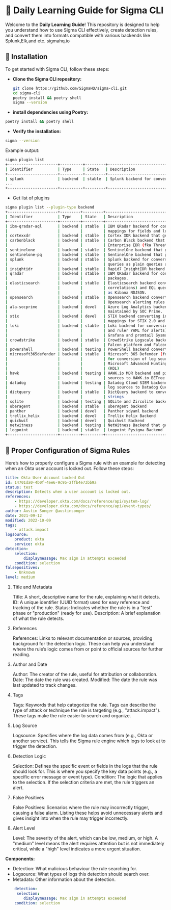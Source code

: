 # 🧠 Daily Learning Guide for Sigma CLI

Welcome to the **Daily Learning Guide**! This repository is designed to help you understand how to use Sigma CLI effectively, create detection rules, and convert them into formats compatible with various backends like Splunk,Elk,and etc. sigmahq.io

## 🚀 Installation

To get started with Sigma CLI, follow these steps:

- **Clone the Sigma CLI repository:**
   ```bash
   git clone https://github.com/SigmaHQ/sigma-cli.git
   cd sigma-cli
   poetry install && poetry shell
   sigma --version
    ```
   
- **install dependencies using Poetry:**

```bash
poetry install && poetry shell
```
- **Verify the installation:**
 ```bash
sigma --version
  ```
Example output:
```bash
sigma plugin list
+----------------------+----------+---------+--------------------------------------------------------------+-------------+
| Identifier           | Type     | State   | Description                                                  | Compatible? |
+----------------------+----------+---------+--------------------------------------------------------------+-------------+
| splunk               | backend  | stable  | Splunk backend for conversion into SPL ...                   | yes         |
...
+----------------------+----------+---------+--------------------------------------------------------------+-------------+
```

- Get list of plugins
``` bash
sigma plugin list --plugin-type backend
+----------------------+---------+---------+--------------------------------------------------------------+-------------+--------------+
| Identifier           | Type    | State   | Description                                                  | Compatible? | Capabilities |
+----------------------+---------+---------+--------------------------------------------------------------+-------------+--------------+
| ibm-qradar-aql       | backend | stable  | IBM QRadar backend for conversion into AQL queries. Contains | no          | 0            |
|                      |         |         | mappings for fields and logsources                           |             |              |
| cortexxdr            | backend | stable  | Cortex XDR backend that generates XQL queries.               | yes         | 0            |
| carbonblack          | backend | stable  | Carbon Black backend that supports queries for both          | yes         | 0            |
|                      |         |         | Enterprise EDR (fka Threat Hunter) and EDR (fka Response)    |             |              |
| sentinelone          | backend | stable  | SentinelOne backend that generates Deep Visibility queries.  | yes         | 0            |
| sentinelone-pq       | backend | stable  | SentinelOne backend that generates PowerQuery queries.       | yes         | 0            |
| splunk               | backend | stable  | Splunk backend for conversion into SPL and tstats data model | yes         | 3            |
|                      |         |         | queries as plain queries and savedsearches.conf              |             |              |
| insightidr           | backend | stable  | Rapid7 InsightIDR backend that generates LEQL queries.       | no          | 0            |
| qradar               | backend | stable  | IBM QRadar backend for conversion into AQL and extension     | no          | 0            |
|                      |         |         | packages.                                                    |             |              |
| elasticsearch        | backend | stable  | Elasticsearch backend converting into Lucene, ES|QL (with    | yes         | 3            |
|                      |         |         | correlations) and EQL queries, plain, embedded into DSL or   |             |              |
|                      |         |         | as Kibana NDJSON.                                            |             |              |
| opensearch           | backend | stable  | Opensearch backend converting into Lucene queries and        | no          | 0            |
|                      |         |         | Opensearch alerting rules.                                   |             |              |
| ala-socprime         | backend | devel   | Azure Log Analytics backend with Windows log support         | no          | 0            |
|                      |         |         | maintained by SOC Prime.                                     |             |              |
| stix                 | backend | devel   | STIX backend converting into plain STIX queries. Contains    | no          | 0            |
|                      |         |         | mappings for STIX 2.0 and STIX Shifter taxonomies.           |             |              |
| loki                 | backend | stable  | Loki backend for conversion into Loki LogQL queries (plain   | no          | 2            |
|                      |         |         | and ruler YAML for alerts) and pipelines with mappings for   |             |              |
|                      |         |         | Grafana and promtail Sysmon data.                            |             |              |
| crowdstrike          | backend | stable  | CrowdStrike Logscale backend and pipelines for CrowdStrike   | no          | 0            |
|                      |         |         | Falcon platform and Falcon Data Replicator (FDR) logs.       |             |              |
| powershell           | backend | testing | PowerShell backend converting into PowerShell queries.       | no          | 0            |
| microsoft365defender | backend | stable  | Microsoft 365 Defender (formally mdatp) backend and pipeline | yes         | 0            |
|                      |         |         | for conversion of log sources with Sysmon field schema to    |             |              |
|                      |         |         | Microsoft Advanced Hunting Queries in Kusto Query Language   |             |              |
|                      |         |         | (KQL)                                                        |             |              |
| hawk                 | backend | testing | HAWK.io MDR backend and pipeline for conversion of log       | no          | 0            |
|                      |         |         | sources to HAWK.io BETree queries.                           |             |              |
| datadog              | backend | testing | Datadog Cloud SIEM backend and pipeline for conversion of    | no          | 0            |
|                      |         |         | log sources to Datadog Query Syntax                          |             |              |
| dictquery            | backend | stable  | DictQuery backend to convert sigma to dictquery query        | no          | 0            |
|                      |         |         | strings                                                      |             |              |
| sqlite               | backend | testing | SQLite and Zircolite backend                                 | yes         | 0            |
| uberagent            | backend | stable  | uberAgent backend                                            | yes         | 0            |
| panther              | backend | devel   | Panther sdyaml backend                                       | yes         | 0            |
| trellix_helix        | backend | devel   | Trellix Helix Backend                                        | yes         | 0            |
| quickwit             | backend | devel   | Quickwit Backend                                             | yes         | 0            |
| netwitness           | backend | testing | NetWitness Backend that generates application rules          | yes         | 0            |
| logpoint             | backend | stable  | Logpoint Pysigma Backend                                     | no          | 0            |
+----------------------+---------+---------+--------------------------------------------------------------+-------------+--------------+
```
## 🔧 Proper Configuration of Sigma Rules

Here’s how to properly configure a Sigma rule with an example for detecting when an Okta user account is locked out. Follow these steps:



```yaml
title: Okta User Account Locked Out
id: 14701da0-4b0f-4ee6-9c95-2ffb4e73bb9a
status: test
description: Detects when a user account is locked out.
references:
    - https://developer.okta.com/docs/reference/api/system-log/
    - https://developer.okta.com/docs/reference/api/event-types/
author: Austin Songer @austinsonger
date: 2021-09-12
modified: 2022-10-09
tags:
    - attack.impact
logsource:
    product: okta
    service: okta
detection:
    selection:
        displaymessage: Max sign in attempts exceeded
    condition: selection
falsepositives:
    - Unknown
level: medium
```
1. Title and Metadata

    Title: A short, descriptive name for the rule, explaining what it detects.
    ID: A unique identifier (UUID format) used for easy reference and tracking of the rule.
    Status: Indicates whether the rule is in a "test" phase or "production" (ready for use).
    Description: A brief explanation of what the rule detects.

2. References

    References: Links to relevant documentation or sources, providing background for the detection logic. These can help you understand where the rule’s logic comes from or point to official sources for further reading.

3. Author and Date

    Author: The creator of the rule, useful for attribution or collaboration.
    Date: The date the rule was created.
    Modified: The date the rule was last updated to track changes.

4. Tags

    Tags: Keywords that help categorize the rule. Tags can describe the type of attack or technique the rule is targeting (e.g., "attack.impact"). These tags make the rule easier to search and organize.

5. Log Source

    Logsource: Specifies where the log data comes from (e.g., Okta or another service). This tells the Sigma rule engine which logs to look at to trigger the detection.

6. Detection Logic

    Selection: Defines the specific event or fields in the logs that the rule should look for. This is where you specify the key data points (e.g., a specific error message or event type).
    Condition: The logic that applies to the selection. If the selection criteria are met, the rule triggers an alert.

7. False Positives

    False Positives: Scenarios where the rule may incorrectly trigger, causing a false alarm. Listing these helps avoid unnecessary alerts and gives insight into when the rule may trigger incorrectly.

8. Alert Level

    Level: The severity of the alert, which can be low, medium, or high. A "medium" level means the alert requires attention but is not immediately critical, while a "high" level indicates a more urgent situation.

**Components:**
   - Detection: What malicious behaviour the rule searching for.
   - Logsource: What types of logs this detection should search over.
   - Metadata:  Other information about the detection.
``` yaml 
    detection: 
     selection:
        displaymessage: Max sign in attempts exceeded
    condition: selection
```
